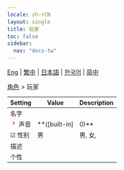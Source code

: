 ```yaml
---
locale: zh-rCN
layout: single
title: 玩家
toc: false
sidebar:
  nav: "docs-tw"
---
```

[Eng](/dancexr/menu/2025.4/chat/chat_player) | [繁中](/tw/dancexr/menu/2025.4/chat/chat_player) | [日本語](/jp/dancexr/menu/2025.4/chat/chat_player) | [한국어](/kr/dancexr/menu/2025.4/chat/chat_player) | [简中](/zh/dancexr/menu/2025.4/chat/chat_player)

[角色](../menu#角色) > 玩家



| Setting | Value | Description |
| :--- | --- | :--- |
|<nobr> 名字</nobr>|| 
|<nobr><img src="/images/icon/ic_chevron.png" alt="chevron icon"/> 声音</nobr>| **([built-in]|0)** | ([built-in]|0), ([built-in]|1), ([built-in]|2), ([built-in]|3), ([built-in]|4), ([built-in]|5), ([built-in]|6), ([built-in]|7), ([built-in]|8), ([built-in]|9), ([built-in]|10), ([built-in]|11), ([built-in]|12), ([built-in]|13), ([built-in]|14), ([built-in]|15), ([built-in]|16), ([built-in]|17), ([built-in]|18), ([built-in]|19),  |
|<nobr>☑ 性别</nobr>| 男 | 男, 女, 
|<nobr> 描述</nobr>|| 
|<nobr> 个性</nobr>|| 
